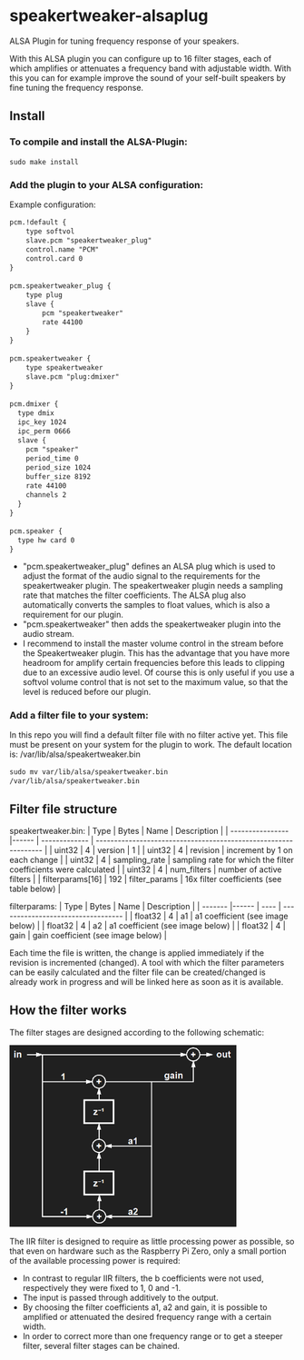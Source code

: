 # speakertweaker-alsaplug
ALSA Plugin for tuning frequency response of your speakers.

With this ALSA plugin you can configure up to 16 filter stages, each of which amplifies or attenuates a frequency band with adjustable width. With this you can for example improve the sound of your self-built speakers by fine tuning the frequency response.

## Install
### To compile and install the ALSA-Plugin:
```
sudo make install
```

### Add the plugin to your ALSA configuration:
Example configuration:
```
pcm.!default {
    type softvol
    slave.pcm "speakertweaker_plug"
    control.name "PCM"
    control.card 0
}

pcm.speakertweaker_plug {
    type plug
    slave {
        pcm "speakertweaker"
        rate 44100
    }
}

pcm.speakertweaker {
    type speakertweaker
    slave.pcm "plug:dmixer"
}

pcm.dmixer {
  type dmix
  ipc_key 1024
  ipc_perm 0666
  slave {
    pcm "speaker"
    period_time 0
    period_size 1024
    buffer_size 8192
    rate 44100
    channels 2
  }
}

pcm.speaker {
  type hw card 0
}
```
- "pcm.speakertweaker_plug" defines an ALSA plug which is used to adjust the format of the audio signal to the requirements for the speakertweaker plugin. The speakertweaker plugin needs a sampling rate that matches the filter coefficients. The ALSA plug also automatically converts the samples to float values, which is also a requirement for our plugin.
- "pcm.speakertweaker" then adds the speakertweaker plugin into the audio stream.
- I recommend to install the master volume control in the stream before the Speakertweaker plugin. This has the advantage that you have more headroom for amplify certain frequencies before this leads to clipping due to an excessive audio level. Of course this is only useful if you use a softvol volume control that is not set to the maximum value, so that the level is reduced before our plugin.

### Add a filter file to your system:
In this repo you will find a default filter file with no filter active yet. This file must be present on your system for the plugin to work. The default location is: /var/lib/alsa/speakertweaker.bin
```
sudo mv var/lib/alsa/speakertweaker.bin /var/lib/alsa/speakertweaker.bin
```

## Filter file structure

speakertweaker.bin:
| Type             | Bytes | Name          | Description                                                     |
| ---------------- |------ | ------------- | --------------------------------------------------------------- |
| uint32           |     4 | version       | 1                                                               |
| uint32           |     4 | revision      | increment by 1 on each change                                   |
| uint32           |     4 | sampling_rate | sampling rate for which the filter coefficients were calculated |
| uint32           |     4 | num_filters   | number of active filters                                        |
| filterparams[16] |   192 | filter_params | 16x filter coefficients (see table below)                       |

filterparams:
| Type    | Bytes | Name | Description                        |
| ------- |------ | ---- | ---------------------------------- |
| float32 |     4 | a1   | a1 coefficient (see image below)   |
| float32 |     4 | a2   | a1 coefficient (see image below)   |
| float32 |     4 | gain | gain coefficient (see image below) |

Each time the file is written, the change is applied immediately if the revision is incremented (changed).
A tool with which the filter parameters can be easily calculated and the filter file can be created/changed is already work in progress and will be linked here as soon as it is available.

## How the filter works
The filter stages are designed according to the following schematic:

<img src="img/filter.png" alt="filter design" style="width:400px;"/>

The IIR filter is designed to require as little processing power as possible, so that even on hardware such as the Raspberry Pi Zero, only a small portion of the available processing power is required:
- In contrast to regular IIR filters, the b coefficients were not used, respectively they were fixed to 1, 0 and -1.
- The input is passed through additively to the output.
- By choosing the filter coefficients a1, a2 and gain, it is possible to amplified or attenuated the desired frequency range with a certain width.
- In order to correct more than one frequency range or to get a steeper filter, several filter stages can be chained.
